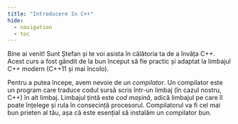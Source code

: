 ```yaml
---
title: "Introducere în C++"
hide:
  - navigation
  - toc
---
```


Bine ai venit! Sunt Ștefan și te voi asista în călătoria ta de a învăța C++.
Acest curs a fost gândit de la bun început să fie practic și adaptat la limbajul
C++ modern (C++11 și mai încolo).

Pentru a putea începe, avem nevoie de un _compilator_. Un compilator este un
program care traduce codul sursă scris într-un limbaj (în cazul nostru, C++) în
alt limbaj. Limbajul țintă este _cod mașină_, adică limbajul pe care îl poate
înțelege și rula în consecință procesorul. Compilatorul va fi cel mai bun
prieten al tău, așa că este esențial să instalăm un compilator bun.

<div class="os-windows" style="display:none;text-align:center;">
<p><a class="md-button md-button--primary" href="http://localhost:8000/arhiva-educationala/cppintro/windows/"><span class="twemoji"><svg xmlns="http://www.w3.org/2000/svg" viewBox="0 0 24 24"><path d="M13.22 19.03a.75.75 0 0 1 0-1.06L18.19 13H3.75a.75.75 0 0 1 0-1.5h14.44l-4.97-4.97a.749.749 0 0 1 .326-1.275.749.749 0 0 1 .734.215l6.25 6.25a.75.75 0 0 1 0 1.06l-6.25 6.25a.75.75 0 0 1-1.06 0Z"></path></svg></span> Vezi instrucțiuni pentru Windows</a></p>
</div>

<div class="os-macos" style="display:none;text-align:center;">
<p><a class="md-button md-button--primary" href="http://localhost:8000/arhiva-educationala/cppintro/macos/"><span class="twemoji"><svg xmlns="http://www.w3.org/2000/svg" viewBox="0 0 24 24"><path d="M13.22 19.03a.75.75 0 0 1 0-1.06L18.19 13H3.75a.75.75 0 0 1 0-1.5h14.44l-4.97-4.97a.749.749 0 0 1 .326-1.275.749.749 0 0 1 .734.215l6.25 6.25a.75.75 0 0 1 0 1.06l-6.25 6.25a.75.75 0 0 1-1.06 0Z"></path></svg></span> Vezi instrucțiuni pentru macOS (10.15+)</a></p>
</div>

<div class="os-linux" style="display:none;text-align:center;">
<p><a class="md-button md-button--primary" href="http://localhost:8000/arhiva-educationala/cppintro/linux/"><span class="twemoji"><svg xmlns="http://www.w3.org/2000/svg" viewBox="0 0 24 24"><path d="M13.22 19.03a.75.75 0 0 1 0-1.06L18.19 13H3.75a.75.75 0 0 1 0-1.5h14.44l-4.97-4.97a.749.749 0 0 1 .326-1.275.749.749 0 0 1 .734.215l6.25 6.25a.75.75 0 0 1 0 1.06l-6.25 6.25a.75.75 0 0 1-1.06 0Z"></path></svg></span> Vezi instrucțiuni pentru Linux</a></p>
</div>

<div class="os-select" style="display:none;">
Pentru început, ce sistem de operare folosești?
<div class="grid cards" markdown>

- :material-microsoft-windows:{ .lg .middle } **Folosesc Windows 10/11**

    ---

    [:octicons-arrow-right-24: Vezi instrucțiuni](./windows.md)

- :material-apple:{ .lg .middle } **Folosesc macOS (10.15+)**

    ---

    [:octicons-arrow-right-24: Vezi instrucțiuni](./macOS.md)

- :material-linux:{ .lg .middle } **Folosesc Linux**

    ---

    [:octicons-arrow-right-24: Vezi instrucțiuni](./linux.md)

</div>
</div>